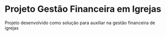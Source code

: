# Projeto Gestão Financeira em Igrejas
 Projeto desenvolvido como solução para auxiliar na gestão financeira de igrejas
